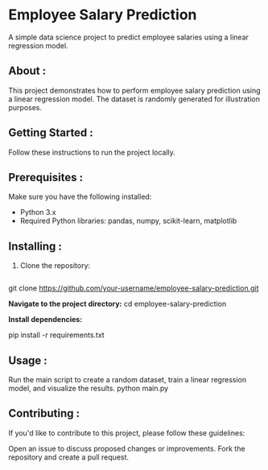 # Employee Salary Prediction

A simple data science project to predict employee salaries using a linear regression model.

## About :

This project demonstrates how to perform employee salary prediction using a linear regression model. The dataset is randomly generated for illustration purposes.

## Getting Started :

Follow these instructions to run the project locally.

## Prerequisites :

Make sure you have the following installed:

- Python 3.x
- Required Python libraries: pandas, numpy, scikit-learn, matplotlib

## Installing :

1. Clone the repository:

   ```bash
  git clone https://github.com/your-username/employee-salary-prediction.git

**Navigate to the project directory:**
    cd employee-salary-prediction

**Install dependencies:**

pip install -r requirements.txt

## Usage :
Run the main script to create a random dataset, train a linear regression model, and visualize the results.
    python main.py

## Contributing :
If you'd like to contribute to this project, please follow these guidelines:

Open an issue to discuss proposed changes or improvements.
Fork the repository and create a pull request.

